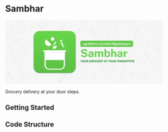 # Sambhar

![Sambhar Cover](sambhar-cover.png)

Grocery delivery at your door steps.

## Getting Started

## Code Structure
